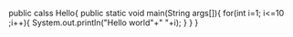 public calss Hello{
 public static void main(String args[]){
  for(int i=1; i<=10 ;i++){
    System.out.println("Hello world"+" "+i);
  }
 }
}

